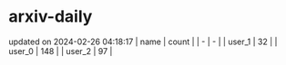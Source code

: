 # arxiv-daily
updated on 2024-02-26 04:18:17
| name | count |
| - | - |
| user_1 | 32 |
| user_0 | 148 |
| user_2 | 97 |

